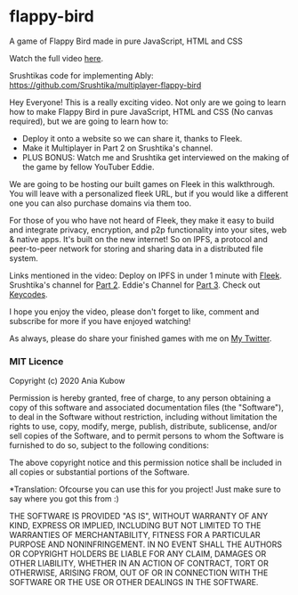 # flappy-bird
A game of Flappy Bird made in pure JavaScript, HTML and CSS

Watch the full video [here](https://youtu.be/gxHcW84izz0).

Srushtikas code for implementing Ably: https://github.com/Srushtika/multiplayer-flappy-bird

Hey Everyone! This is a really exciting video. Not only are we going to learn how to make Flappy Bird in pure JavaScript, HTML and CSS (No canvas required), but we are going to learn how to:

- Deploy it onto a website so we can share it, thanks to Fleek.
- Make it Multiplayer in Part 2 on Srushtika's channel.
- PLUS BONUS: Watch me and Srushtika get interviewed on the making of the game by fellow YouTuber Eddie.

We are going to be hosting our built games on Fleek in this walkthrough. You will leave with a personalized fleek URL, but if you would like a different one you can also purchase domains via them too.

For those of you who have not heard of Fleek, they make it easy to build and integrate privacy, encryption, and p2p functionality into your sites, web & native apps. It's built on the new internet! So on IPFS, a protocol and peer-to-peer network for storing and sharing data in a distributed file system.

Links mentioned in the video:
Deploy on IPFS in under 1 minute with [Fleek](https://bit.ly/fleek-co).
Srushtika's channel for [Part 2](https://www.youtube.com/channel/UCC-sGGUfT-ot_E8i1ARYQVw).
Eddie's Channel for [Part 3](http://youtube.com/eddiejaoude).
Check out [Keycodes](https://keycode.info/).

I hope you enjoy the video, please don't forget to like, comment and subscribe for more if you have enjoyed watching!

As always, please do share your finished games with me on [My Twitter](https://www.twitter.com/ania_kubow).


### MIT Licence

Copyright (c) 2020 Ania Kubow

Permission is hereby granted, free of charge, to any person obtaining a copy of this software and associated documentation files (the "Software"), to deal in the Software without restriction, including without limitation the rights to use, copy, modify, merge, publish, distribute, sublicense, and/or sell copies of the Software, and to permit persons to whom the Software is furnished to do so, subject to the following conditions:

The above copyright notice and this permission notice shall be included in all copies or substantial portions of the Software.

*Translation: Ofcourse you can use this for you project! Just make sure to say where you got this from :)

THE SOFTWARE IS PROVIDED "AS IS", WITHOUT WARRANTY OF ANY KIND, EXPRESS OR IMPLIED, INCLUDING BUT NOT LIMITED TO THE WARRANTIES OF MERCHANTABILITY, FITNESS FOR A PARTICULAR PURPOSE AND NONINFRINGEMENT. IN NO EVENT SHALL THE AUTHORS OR COPYRIGHT HOLDERS BE LIABLE FOR ANY CLAIM, DAMAGES OR OTHER LIABILITY, WHETHER IN AN ACTION OF CONTRACT, TORT OR OTHERWISE, ARISING FROM, OUT OF OR IN CONNECTION WITH THE SOFTWARE OR THE USE OR OTHER DEALINGS IN THE SOFTWARE.
